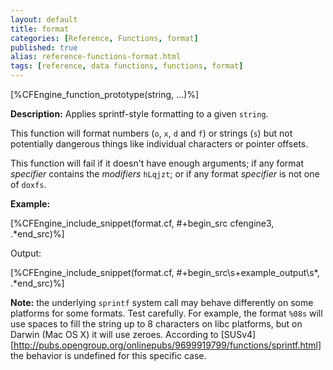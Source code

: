 ```yaml
---
layout: default
title: format
categories: [Reference, Functions, format]
published: true
alias: reference-functions-format.html
tags: [reference, data functions, functions, format]
---
```


[%CFEngine_function_prototype(string, ...)%]

**Description:** Applies sprintf-style formatting to a given `string`.

This function will format numbers (`o`, `x`, `d` and `f`) or strings (`s`) but 
not potentially dangerous things like individual characters or pointer 
offsets.

This function will fail if it doesn't have enough arguments; if any
format *specifier* contains the *modifiers* `hLqjzt`; or if any format
*specifier* is not one of `doxfs`.

**Example:**  

[%CFEngine_include_snippet(format.cf, #\+begin_src cfengine3, .*end_src)%]

Output:

[%CFEngine_include_snippet(format.cf, #\+begin_src\s+example_output\s*, .*end_src)%]

**Note:** the underlying `sprintf` system call may behave differently on some platforms for some formats.  Test carefully.  For example, the format `%08s` will use spaces to fill the string up to 8 characters on libc platforms, but on Darwin (Mac OS X) it will use zeroes.  According to [SUSv4][http://pubs.opengroup.org/onlinepubs/9699919799/functions/sprintf.html] the behavior is undefined for this specific case.
